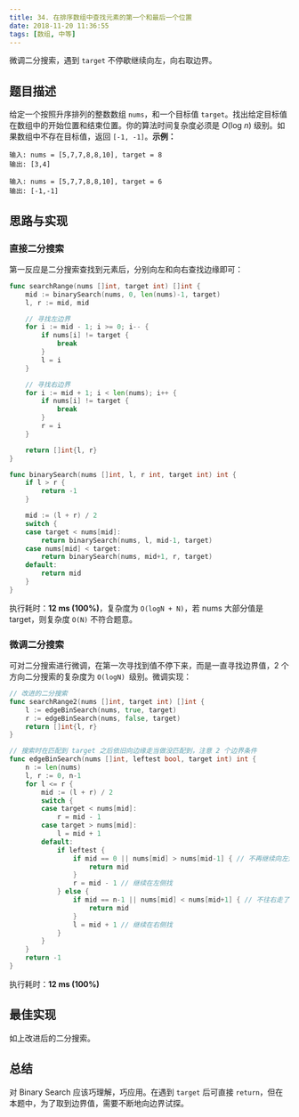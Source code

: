 ```yaml
---
title: 34. 在排序数组中查找元素的第一个和最后一个位置
date: 2018-11-20 11:36:55
tags: [数组, 中等]
---
```


微调二分搜索，遇到 `target` 不停歇继续向左，向右取边界。

<!-- more -->

## 题目描述

给定一个按照升序排列的整数数组 `nums`，和一个目标值 `target`。找出给定目标值在数组中的开始位置和结束位置。你的算法时间复杂度必须是 *O*(log *n*) 级别。如果数组中不存在目标值，返回 `[-1, -1]`。**示例：**

```
输入: nums = [5,7,7,8,8,10], target = 8
输出: [3,4]

输入: nums = [5,7,7,8,8,10], target = 6
输出: [-1,-1]
```



## 思路与实现

### 直接二分搜索

第一反应是二分搜索查找到元素后，分别向左和向右查找边缘即可：

```go
func searchRange(nums []int, target int) []int {
	mid := binarySearch(nums, 0, len(nums)-1, target)
	l, r := mid, mid

	// 寻找左边界
	for i := mid - 1; i >= 0; i-- {
		if nums[i] != target {
			break
		}
		l = i
	}

	// 寻找右边界
	for i := mid + 1; i < len(nums); i++ {
		if nums[i] != target {
			break
		}
		r = i
	}

	return []int{l, r}
}

func binarySearch(nums []int, l, r int, target int) int {
	if l > r {
		return -1
	}

	mid := (l + r) / 2
	switch {
	case target < nums[mid]:
		return binarySearch(nums, l, mid-1, target)
	case nums[mid] < target:
		return binarySearch(nums, mid+1, r, target)
	default:
		return mid
	}
}
```

执行耗时：**12 ms (100%)**，复杂度为 `O(logN + N)`，若 nums 大部分值是 target，则复杂度 `O(N)` 不符合题意。



### 微调二分搜索

可对二分搜索进行微调，在第一次寻找到值不停下来，而是一直寻找边界值，2 个方向二分搜索的复杂度为 `O(logN) `级别。微调实现：

```go
// 改进的二分搜索
func searchRange2(nums []int, target int) []int {
	l := edgeBinSearch(nums, true, target)
	r := edgeBinSearch(nums, false, target)
	return []int{l, r}
}

// 搜索时在匹配到 target 之后依旧向边缘走当做没匹配到，注意 2 个边界条件
func edgeBinSearch(nums []int, leftest bool, target int) int {
	n := len(nums)
	l, r := 0, n-1
	for l <= r {
		mid := (l + r) / 2
		switch {
		case target < nums[mid]:
			r = mid - 1
		case target > nums[mid]:
			l = mid + 1
		default:
			if leftest {
				if mid == 0 || nums[mid] > nums[mid-1] { // 不再继续向左走的 2 个边界条件
					return mid
				}
				r = mid - 1 // 继续在左侧找
			} else {
				if mid == n-1 || nums[mid] < nums[mid+1] { // 不往右走了，取边界值
					return mid
				}
				l = mid + 1 // 继续在右侧找
			}
		}
	}
	return -1
}

```

执行耗时：**12 ms (100%)**

## 最佳实现

如上改进后的二分搜索。



## 总结

对 Binary Search 应该巧理解，巧应用。在遇到 `target` 后可直接 `return`，但在本题中，为了取到边界值，需要不断地向边界试探。